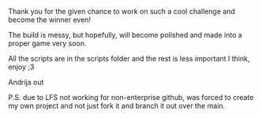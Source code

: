 Thank you for the given chance to work on such a cool challenge and become the winner even!

The build is messy, but hopefully, will become polished and made into a proper game very soon.

All the scripts are in the scripts folder and the rest is less important I think, enjoy ;3

Andrija out

P.S. due to LFS not working for non-enterprise github, was forced to create my own project and not just fork it and branch it out over the main.
